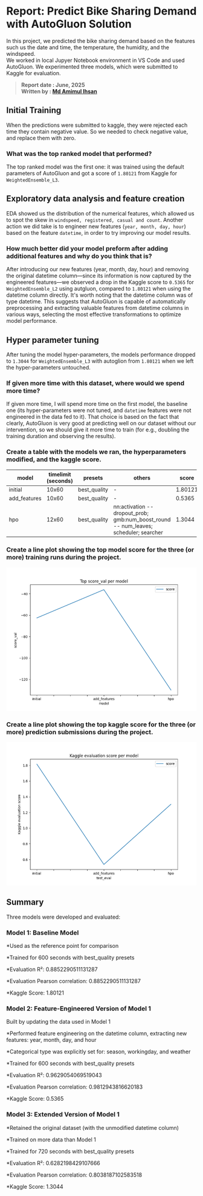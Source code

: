 # Report: Predict Bike Sharing Demand with AutoGluon Solution
In this project, we predicted the bike sharing demand based on the features such us the date and time, the temperature, the humidity, and the windspeed.     
We worked in local Jupyer Notebook environment in VS Code and used AutoGluon. We experimented three models, which were submitted to Kaggle for evaluation.

> **Report date : June, 2025**     
> **Written by : [Md Amimul Ihsan](https://www.linkedin.com/in/amimul-ihsan-zami010763/)**



## Initial Training
When the predictions were submitted to kaggle, they were rejected each time they contain negative value. So we needed to check negative value, and replace them with zero.


### What was the top ranked model that performed?
The top ranked model was the first one: it was trained using the default parameters of AutoGluon and got a score of `1.80121` from Kaggle for `WeightedEnsemble_L3`.


## Exploratory data analysis and feature creation
EDA showed us the distribution of the numerical features, which allowed us to spot the skew in `windspeed, registered, casual and count`. 
Another action we did take is to engineer new features (`year, month, day, hour`) based on the feature `datetime`, in order to try improving our model results.


### How much better did your model preform after adding additional features and why do you think that is?
After introducing our new features (year, month, day, hour) and removing the original datetime column—since its information is now captured by the engineered features—we observed a drop in the Kaggle score to `0.5365` for `WeightedEnsemble_L2` using autgluon, compared to `1.80121` when using the datetime column directly. It's worth noting that the datetime column was of type datetime. This suggests that AutoGluon is capable of automatically preprocessing and extracting valuable features from datetime columns in various ways, selecting the most effective transformations to optimize model performance.


## Hyper parameter tuning
After tuning the model hyper-parameters, the models performance dropped to `1.3044` for `WeightedEnsemble_L3` with autoglion from `1.80121` when we left the hyper-parameters untouched.


### If given more time with this dataset, where would we spend more time?
If given more time, I will spend more time on the first model, the baseline one (its hyper-parameters were not tuned, and `datetime` features were not engineered in the data fed to it).
That choice is based on the fact that clearly, AutoGluon is very good at predicting well on our dataset without our intervention, so we should give it more time to train (for e.g., doubling the training duration and observing the results).

### Create a table with the models we ran, the hyperparameters modified, and the kaggle score.
|model|timelimit (seconds)|presets|others|score|
|--|--|--|--|--|
|initial|10x60|best_quality|-|1.80121|
|add_features|10x60|best_quality|-|0.5365|
|hpo|12x60|best_quality|nn:activation -- dropout_prob; gmb:num_boost_round -- num_leaves; scheduler; searcher|1.3044|

### Create a line plot showing the top model score for the three (or more) training runs during the project.
![model_train_score.png](img/model_train_score.png)

### Create a line plot showing the top kaggle score for the three (or more) prediction submissions during the project.
![model_test_score.png](img/model_test_score.png)

## Summary
Three models were developed and evaluated:

### Model 1: Baseline Model
*Used as the reference point for comparison

*Trained for 600 seconds with best_quality presets

*Evaluation R²: 0.8852290511131287

*Evaluation Pearson correlation: 0.8852290511131287

*Kaggle Score: 1.80121

### Model 2: Feature-Engineered Version of Model 1
Built by updating the data used in Model 1

*Performed feature engineering on the datetime column, extracting new features: year, month, day, and hour

*Categorical type was explicitly set for: season, workingday, and weather

*Trained for 600 seconds with best_quality presets

*Evaluation R²: 0.9629054069519043

*Evaluation Pearson correlation: 0.9812943816620183

*Kaggle Score: 0.5365

### Model 3: Extended Version of Model 1
*Retained the original dataset (with the unmodified datetime column)

*Trained on more data than Model 1

*Trained for 720 seconds with best_quality presets

*Evaluation R²:  0.6282198429107666

*Evaluation Pearson correlation: 0.8038187102583518

*Kaggle Score: 1.3044

